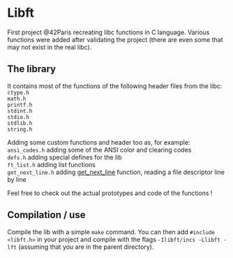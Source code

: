 # Libft
First project @42Paris recreating libc functions in C language.
Various functions were added after validating the project (there are even some that may not exist in the real libc).

## The library
It contains most of the functions of the following header files from the libc:</br>
`ctype.h`</br>
`math.h`</br>
`printf.h`</br>
`stdint.h`</br>
`stdio.h`</br>
`stdlib.h`</br>
`string.h`</br>

Adding some custom functions and header too as, for example:</br>
`ansi_codes.h` adding some of the ANSI color and clearing codes</br>
`defs.h` adding special defines for the lib</br>
`ft_list.h` adding list functions</br>
`get_next_line.h` adding [get_next_line](https://github.com/besellem/get_next_line) function, reading a file descriptor line by line</br>

Feel free to check out the actual prototypes and code of the functions !

## Compilation / use
Compile the lib with a simple `make` command.
You can then add `#include <libft.h>` in your project and compile with the flags `-Ilibft/incs -Llibft -lft` (assuming that you are in the parent directory).
